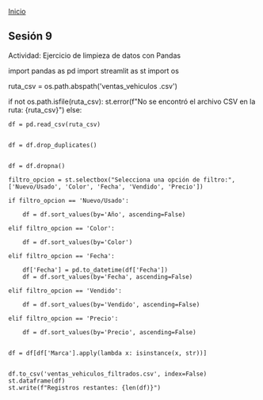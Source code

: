 <!-- No borrar o modificar -->
[Inicio](./index.md)

## Sesión 9 

Actividad: Ejercicio de limpieza de datos con Pandas


import pandas as pd
import streamlit as st
import os


ruta_csv = os.path.abspath('ventas_vehiculos .csv')


if not os.path.isfile(ruta_csv):
    st.error(f"No se encontró el archivo CSV en la ruta: {ruta_csv}")
else:
    
    df = pd.read_csv(ruta_csv)

  
    df = df.drop_duplicates()

   
    df = df.dropna()

    filtro_opcion = st.selectbox("Selecciona una opción de filtro:", ['Nuevo/Usado', 'Color', 'Fecha', 'Vendido', 'Precio'])

    if filtro_opcion == 'Nuevo/Usado':
      
        df = df.sort_values(by='Año', ascending=False)

    elif filtro_opcion == 'Color':
      
        df = df.sort_values(by='Color')

    elif filtro_opcion == 'Fecha':
    
        df['Fecha'] = pd.to_datetime(df['Fecha'])
        df = df.sort_values(by='Fecha', ascending=False)

    elif filtro_opcion == 'Vendido':

        df = df.sort_values(by='Vendido', ascending=False)

    elif filtro_opcion == 'Precio':
    
        df = df.sort_values(by='Precio', ascending=False)

 
    df = df[df['Marca'].apply(lambda x: isinstance(x, str))]

  
    df.to_csv('ventas_vehiculos_filtrados.csv', index=False)
    st.dataframe(df)
    st.write(f"Registros restantes: {len(df)}")
<!-- Su documentación aquí -->






